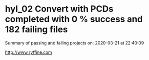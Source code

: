 # hyl_02 Convert with PCDs completed with 0 % success and 182 failing files

Summary of passing and failing projects on: 2020-03-21 at 22:40:09

http://www.ryffine.com
